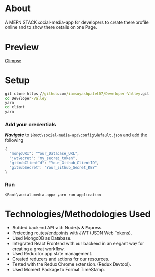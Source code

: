 # About
A MERN STACK social-media-app for developers to create there profile online and to show there details on one Page. 

# Preview

[Glimpse](https://user-images.githubusercontent.com/59373438/221539511-5f396d86-a46a-4344-a138-8f6e31df2cef.mp4)

# Setup

```cmd
git clone https://github.com/iamsuyashpatel07/Developer-Valley.git
cd Developer-Valley
yarn
cd client
yarn
```

### Add your credentials

**_Navigate_** to `$Root\social-media-app\config\default.json` and add the following

```JavaScript
{
  "mongoURI": "Your_Database_URL",
  "jwtSecret": "my_secret_token",
  "githubClientId": "Your_Github_ClientID",
  "githubSecret": "Your_Github_Secret_KEY"
}

```

### Run

```
$Root\social-media-app> yarn run application
```

# Technologies/Methodologies Used 

- Builded backend API with Node.js & Express.
- Protecting routes/endpoints with JWT (JSON Web Tokens).
- Used MongoDB as Database.
- Integrated React Frontend with our backend in an elegant way for creating a great workflow.
- Used Redux for app state management.
- Created reducers and actions for our resources.
- Tested with the Redux Chrome extension. (Redux Devtool).
- Used Moment Package to Format TimeStamp.
